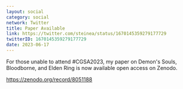 ```yaml
---
layout: social
category: social
network: Twitter
title: Paper Available
link: https://twitter.com/steinea/status/1670145359279177729
twitterID: 1670145359279177729
date: 2023-06-17
---
```


For those unable to attend #CGSA2023, my paper on Demon's Souls, Bloodborne, and Elden Ring is now available open access on Zenodo.

<https://zenodo.org/record/8051188>
